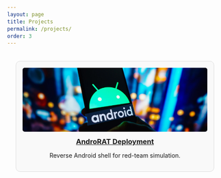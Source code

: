 ```yaml
---
layout: page
title: Projects
permalink: /projects/
order: 3
---
```


<style>
  .project-grid {
    display: grid;
    grid-template-columns: repeat(auto-fit, minmax(250px, 1fr));
    gap: 20px;
    padding: 20px;
  }

  .project-card {
    border: 1px solid #ddd;
    border-radius: 10px;
    padding: 15px;
    background-color: #f9f9f9;
    text-align: center;
    transition: box-shadow 0.3s ease;
  }

  .project-card:hover {
    box-shadow: 0 4px 12px rgba(0, 0, 0, 0.1);
  }

  .project-card img {
    width: 100%;
    height: 150px;
    object-fit: cover;
    border-radius: 5px;
  }

  .project-card h3 {
    margin: 10px 0 5px;
  }
</style>

<div class="project-grid">
  <div class="project-card">
    <a href="/projects/androrat">
      <img src="assets/img/projects/androrat.PNG" alt="AndroRAT Thumbnail">
      <h3>AndroRAT Deployment</h3>
    </a>
    <p>Reverse Android shell for red-team simulation.</p>
  </div>
</div>
